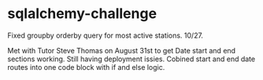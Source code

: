 # sqlalchemy-challenge
Fixed groupby orderby query for most active stations.  10/27.

Met with Tutor  Steve Thomas on August 31st to get Date start and end sections working.  Still having deployment issies.  Cobined start and end date routes into one code block with if and else logic.
